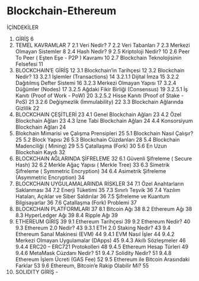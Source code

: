 # Blockchain-Ethereum
İÇİNDEKİLER

1. GİRİŞ	6
2. TEMEL KAVRAMLAR	7
2.1 Veri Nedir?	7
2.2 Veri Tabanları	7
2.3 Merkezi Olmayan Sistemler	8
2.4 Hash Nedir?	9
2.5 Kriptoloji Nedir?	10
2.6 Peer To Peer ( Eşten Eşe - P2P ) Kavramı	10
2.7 Blockchain Teknolojisinin Felsefesi	11
3. BLOCKCHAIN’E GİRİŞ	12
3.1 Blockchain’in Tarihçesi	12
3.2 Blockchain Nedir?	13
3.2.1 İşlemler (Transactions) 	14
3.2.1.1 Dijital İmza	15
3.2.2 Dağıtılmış Defter Sistemi	16
3.2.3 Merkezi Olmayan Yapısı	17
3.2.4 Düğümler (Nodes) 	 17
3.2.5 Ağdaki Fikir Birliği (Consensus) 	19
3.2.5.1 İş Kanıtı (Proof of Work - PoW) 	20
3.2.5.2 Hisse Kanıtı (Proof of Stake - PoS) 	21
3.2.6 Değişmezlik (İmmulability) 	22
3.3 Blockchain Ağlarında Gizlilik	22
4. BLOCKCHAIN ÇEŞİTLERİ	23
4.1 Genel Blockchain Ağları	23
4.2 Özel Blockchain Ağları	23
4.3 İzne Tabi Blockchain Ağları 	24
4.4 Konsorsiyum Blockchain Ağları 	24
5. Blokchain Mimarisi ve Çalışma Prensipleri	25
5.1 Blockchain Nasıl Çalışır?	25
5.2 Block Yapısı	26
5.3 Blockchain Cüzdanları	28
5.4 Blockchain Madenciliği ( Mining)	29
5.5 Çatallaşma (Fork)	30
5.6 En Uzun Blockchain Kaydı	32
6. BLOCKCHAIN AĞLARINDA ŞİFRELEME	32
6.1 Güvenli Şifreleme ( Secure Hash)	32
6.2 Merkle Ağaç Yapısı ( Merkle Tree)	33
6.3 Simetrik Şifreleme ( Symmetric Encryption)	34
6.4 Asimetrik Şifreleme (Asymmetric Encryption)	34
7. BLOCKCHAIN UYGULAMALARINDA RİSKLER	34
7.1 Özel Anahtarların Saklanması	34
7.2 Enerji Tüketimi	35
7.3 Sınırlı Teşvik	36
7.4 Yazılım Hataları, Açıklar ve Siber Saldırılar	36
7.5 Şifreleme ve Kuantum Bilgisayarlar	36
7.6 Çatallaşma (Fork) Problemi	37
8. BLOCKCHAIN PLATFORMLARI	37
8.1 Bitcoin Ağı	38
8.2 Ethereum Ağı	38
8.3 HyperLedger Ağı	39
8.4 Ripple Ağı 	39
9. ETHEREUM GİRİŞ	39
9.1 Ethereum Tarihçesi	39
9.2 Ethereum Nedir?	40
9.3 Ethereum 2.0 Nedir?	43
9.3.1 ETH 2.0 Staking Nedir? 	43
9.4 Ethereum Sanal Makinesi (EVM) 	44
9.4.1 EVM Nasıl İşler	 44
9.4.2 Merkezi Olmayan Uygulamalar (DApps) 	 45
9.4.3 Akıllı Sözleşmeler 	46
9.4.4 ERC20 – ERC721 Protokolleri	48
9.4.5 Ethereum Hesap Türleri	 49
9.4.6 MetaMask Cüzdanı Nedir? 	51
9.4.7 Solidity Nedir? 	51
9.4.8 Ethereum İşlem Ücreti (GAS Fee) 	 52
9.5 Ethereum ile Bitcoin Arasındaki Farklar	53
9.6 Ethereum, Bitcoin’e Rakip Olabilir Mi?	55
10. SOLIDITY GİRİŞ	-













